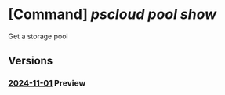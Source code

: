 # [Command] _pscloud pool show_

Get a storage pool

## Versions

### [2024-11-01](/Resources/mgmt-plane/L3N1YnNjcmlwdGlvbnMve30vcmVzb3VyY2Vncm91cHMve30vcHJvdmlkZXJzL3B1cmVzdG9yYWdlLmJsb2NrL3N0b3JhZ2Vwb29scy97fQ==/2024-11-01.xml) **Preview**

<!-- mgmt-plane /subscriptions/{}/resourcegroups/{}/providers/purestorage.block/storagepools/{} 2024-11-01 -->
